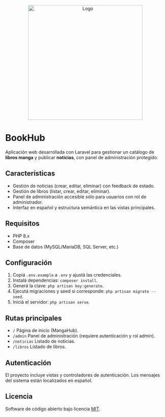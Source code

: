 <p align="center"><img src="https://raw.githubusercontent.com/laravel/art/master/logo-lockup/5%20SVG/2%20CMYK/1%20Full%20Color/laravel-logolockup-cmyk-red.svg" width="360" alt="Logo"></p>

# BookHub

Aplicación web desarrollada con Laravel para gestionar un catálogo de **libros manga** y publicar **noticias**, con panel de administración protegido.

## Características

- Gestión de noticias (crear, editar, eliminar) con feedback de estado.
- Gestión de libros (listar, crear, editar, eliminar).
- Panel de administración accesible sólo para usuarios con rol de administrador.
- Interfaz en español y estructura semántica en las vistas principales.

## Requisitos

- PHP 8.x
- Composer
- Base de datos (MySQL/MariaDB, SQL Server, etc.)

## Configuración

1. Copiá `.env.example` a `.env` y ajustá las credenciales.
2. Instalá dependencias: `composer install`.
3. Generá la clave: `php artisan key:generate`.
4. Ejecutá migraciones y seed si corresponde: `php artisan migrate --seed`.
5. Iniciá el servidor: `php artisan serve`.

## Rutas principales

- `/` Página de inicio (MangaHub).
- `/admin` Panel de administración (requiere autenticación y rol admin).
- `/noticias` Listado de noticias.
- `/libros` Listado de libros.

## Autenticación

El proyecto incluye vistas y controladores de autenticación. Los mensajes del sistema están localizados en español.

## Licencia

Software de código abierto bajo licencia [MIT](https://opensource.org/licenses/MIT).
